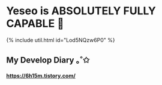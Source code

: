 # Yeseo is ABSOLUTELY FULLY CAPABLE 🌊

  {% include util.html id="Lod5NQzw6P0" %}

## My Develop Diary ｡˚✩

#### https://6h15m.tistory.com/ 
